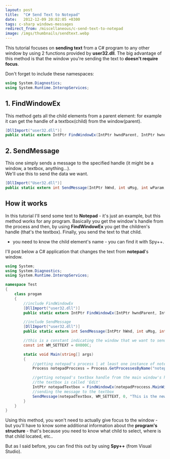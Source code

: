 ```yaml
---
layout: post
title:  "C# Send Text to Notepad"
date:   2012-12-09 20:02:05 +0300
tags: c-sharp windows-messages
redirect_from: /miscellaneous/c-send-text-to-notepad
image: /imgs/thumbnails/sendtext.webp
---
```


This tutorial focuses on **sending text** from a C# program to any other window by using 2 functions provided by **user32.dll**. The big advantage of this method is that the window you're sending the text to **doesn't require focus**.

Don't forget to include these namespaces:

```csharp
using System.Diagnostics;
using System.Runtime.InteropServices;
```

## 1\. FindWindowEx

This method gets all the child elements from a parent element: for example it can get the handle of a textbox(child) from the window(parent).

```csharp
[DllImport("user32.dll")]
public static extern IntPtr FindWindowEx(IntPtr hwndParent, IntPtr hwndChildAfter, string lpszClass, string lpszWindow);
```

## 2\. SendMessage

This one simply sends a message to the specified handle (it might be a window, a textbox, anything...).  
We'll use this to send the data we want.

```csharp
[DllImport("User32.dll")]
public static extern int SendMessage(IntPtr hWnd, int uMsg, int wParam, string lParam);
```

## How it works

In this tutorial I'll send some text to **Notepad** - it's just an example, but this method works for any program. Basically you get the window's handle from the process and then, by using **FindWindowEx** you get the children's handle (that's the textbox). Finally, you send the text to that child.

* you need to know the child element's name - you can find it with Spy++.

I'll post below a C# application that changes the text from **notepad**'s window.

```csharp
using System;
using System.Diagnostics;
using System.Runtime.InteropServices;

namespace Test
{
    class progam
    {
        //include FindWindowEx
        [DllImport("user32.dll")]
        public static extern IntPtr FindWindowEx(IntPtr hwndParent, IntPtr hwndChildAfter, string lpszClass, string lpszWindow);

        //include SendMessage
        [DllImport("user32.dll")]
        public static extern int SendMessage(IntPtr hWnd, int uMsg, int wParam, string lParam);

        //this is a constant indicating the window that we want to send a text message
        const int WM_SETTEXT = 0X000C;

        static void Main(string[] args)
        {
            //getting notepad's process | at least one instance of notepad must be running
            Process notepadProccess = Process.GetProcessesByName("notepad")[0]; 

            //getting notepad's textbox handle from the main window's handle
            //the textbox is called 'Edit'
            IntPtr notepadTextbox = FindWindowEx(notepadProccess.MainWindowHandle, IntPtr.Zero, "Edit", null);  
            //sending the message to the textbox
            SendMessage(notepadTextbox, WM_SETTEXT, 0, "This is the new Text!!!");  
        }
    }
}
```

Using this method, you won't need to actually give focus to the window - but you'll have to know some additional information about the **program's structure** - that's because you need to know what child to select, where is that child located, etc..

But as I said before, you can find this out by using **Spy++** (from Visual Studio).